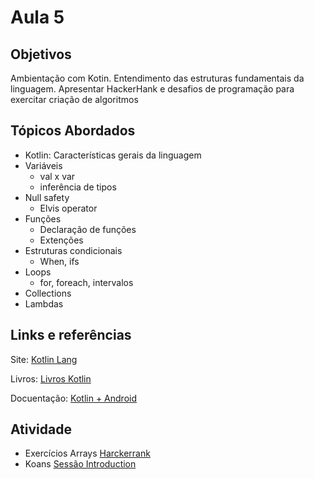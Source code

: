# Aula 5

## Objetivos
Ambientação com Kotin. Entendimento das estruturas fundamentais da linguagem. Apresentar HackerHank e desafios de programação para exercitar criação de algoritmos


## Tópicos Abordados
- Kotlin: Características gerais da linguagem
- Variáveis
    - val x var
    - inferência de tipos
- Null safety
    - Elvis operator
- Funções
    - Declaração de funções
    - Extenções
- Estruturas condicionais
    - When, ifs
- Loops
    - for, foreach, intervalos
- Collections
- Lambdas



## Links e referências
Site: [Kotlin Lang](https://kotlinlang.org/)

Livros: [Livros Kotlin](https://kotlinlang.org/docs/books.html)

Docuentação: [Kotlin + Android](https://developer.android.com/kotlin?hl=pt&gclid=CjwKCAjw2ZaGBhBoEiwA8pfP_idaU-Nflm7y48k7_q9W0TooWX-dajMZQEKomWBO09_fLkIxxUWJShoCiPcQAvD_BwE&gclsrc=aw.ds)


## Atividade
- Exercícios Arrays [Harckerrank](https://www.hackerrank.com/challenges/simple-array-sum/problem)
- Koans [Sessão Introduction](https://play.kotlinlang.org/koans/Introduction/Hello,%20world!/Task.kt)